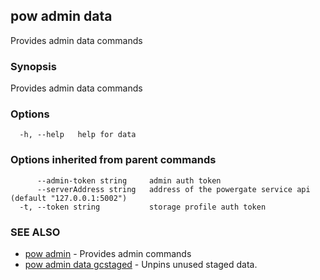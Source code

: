 ## pow admin data

Provides admin data commands

### Synopsis

Provides admin data commands

### Options

```
  -h, --help   help for data
```

### Options inherited from parent commands

```
      --admin-token string     admin auth token
      --serverAddress string   address of the powergate service api (default "127.0.0.1:5002")
  -t, --token string           storage profile auth token
```

### SEE ALSO

* [pow admin](pow_admin.md)	 - Provides admin commands
* [pow admin data gcstaged](pow_admin_data_gcstaged.md)	 - Unpins unused staged data.

